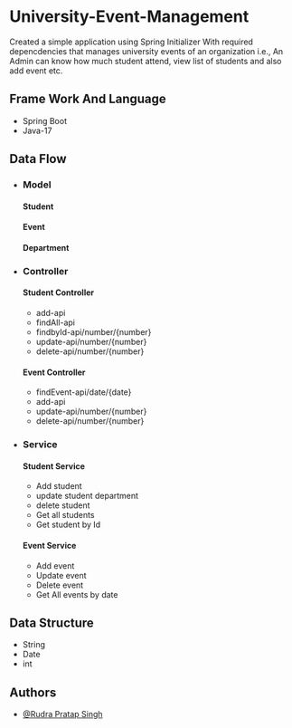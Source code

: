 
# University-Event-Management 
Created a simple application using Spring Initializer With required depencdencies that manages university events of an organization i.e., An Admin can know how much student attend, view list of students and also add event etc.

## Frame Work And Language
* Spring Boot 
* Java-17

## Data Flow 
* ### Model
    #### Student 
    #### Event 
    #### Department 
        
* ### Controller
  #### Student Controller
  * add-api
  * findAll-api
  * findbyId-api/number/{number}
  * update-api/number/{number}
  * delete-api/number/{number}
  #### Event Controller
  * findEvent-api/date/{date}
  * add-api
  * update-api/number/{number}
  * delete-api/number/{number}    
* ### Service 
  #### Student Service
  * Add student
  * update student department
  * delete student
  * Get all students 
  * Get student by Id
  #### Event Service
  * Add event
  * Update event
  * Delete event
  * Get All events by date 
## Data Structure
* String
* Date
* int 

## Authors

- [@Rudra Pratap Singh](https://github.com/rudrapratapsingh2000)

